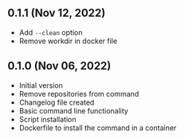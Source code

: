 ## 0.1.1 (Nov 12, 2022)

- Add `--clean` option
- Remove workdir in docker file

## 0.1.0 (Nov 06, 2022)

- Initial version
- Remove repositories from command
- Changelog file created
- Basic command line functionality
- Script installation
- Dockerfile to install the command in a container

